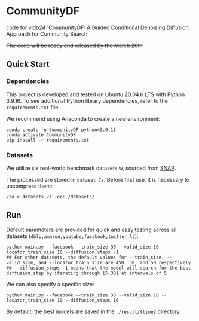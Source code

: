 # CommunityDF
code for vldb24 'CommunityDF: A Guided Conditional Denoising Diffusion Approach for Community Search'


~~The code will be ready and released by the March 20th~~

## Quick Start

### Dependencies

This project is developed and tested on Ubuntu 20.04.6 LTS with Python 3.9.16. To see additional Python library dependencies, refer to the `requirements.txt` file.

We recommend using Anaconda to create a new environment:
```
conda create -n CommunityDF python=3.9.16
conda activate CommunityDF
pip install -r requirements.txt
```
 

### Datasets

We utilize six real-world benchmark datasets w, sourced from [SNAP](https://snap.stanford.edu/data/).

The processed  are stored in `dataset.7z`. Before first use, it is necessary to uncompress them:
```
7za x datasets.7z -oc:./datasets/
```

## Run

Default parameters are provided for quick and easy testing across all datasets (`dblp,amazon,youtube,facebook,twitter,lj`):

```
python main.py --facebook --train_size 30 --valid_size 10 --locator_train_size 10 --diffusion_steps -1  
## For other datasets, the default values for --train_size, --valid_size, and --locator_train_size are 450, 50, and 50 respectively.  
## --diffusion_steps -1 means that the model will search for the best diffusion_step by iterating through [5,30] at intervals of 5
```

We can also specify a specific size:
```
python main.py --facebook --train_size 30 --valid_size 10 --locator_train_size 10 --diffusion_steps 10
```


By default, the best models are saved in the `./result/{time}` directory.